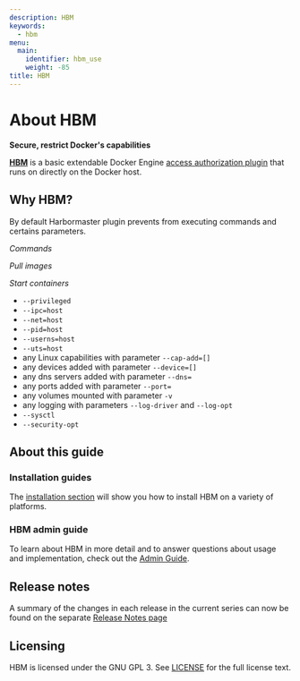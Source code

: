 ```yaml
---
description: HBM
keywords:
  - hbm
menu:
  main:
    identifier: hbm_use
    weight: -85
title: HBM
---
```


# About HBM

**Secure, restrict Docker's capabilities**

[**HBM**](http://harbormaster.io) is a basic extendable
Docker Engine [access authorization plugin](https://docs.docker.com/engine/extend/plugins_authorization/)
that runs on directly on the Docker host.

## Why HBM?

By default Harbormaster plugin prevents from executing commands and certains parameters.

*Commands*

*Pull images*

*Start containers*

* `--privileged`
* `--ipc=host`
* `--net=host`
* `--pid=host`
* `--userns=host`
* `--uts=host`
* any Linux capabilities with parameter `--cap-add=[]`
* any devices added with parameter `--device=[]`
* any dns servers added with parameter `--dns=`
* any ports added with parameter `--port=`
* any volumes mounted with parameter `-v`
* any logging with parameters `--log-driver` and `--log-opt`
* `--sysctl`
* `--security-opt`

## About this guide

### Installation guides

The [installation section](installation/index.md) will show you how to install HBM
on a variety of platforms.


### HBM admin guide

To learn about HBM in more detail and to answer questions about usage and
implementation, check out the [Admin Guide](admin/index.md).

## Release notes

A summary of the changes in each release in the current series can now be found
on the separate [Release Notes page](http://harbormaster.io/docs/release-notes)

## Licensing

HBM is licensed under the GNU GPL 3. See
[LICENSE](https://github.com/kassisol/hbm/blob/master/LICENSE) for the full
license text.
